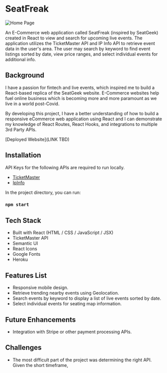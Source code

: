 # SeatFreak

![Home Page](https://i.imgur.com/Rq2rUoy.jpg)

An E-Commerce web application called SeatFreak (inspired by SeatGeek) created in React to view and search for upcoming live events. The application utilizes the TicketMaster API and IP Info API to retrieve event data in the user's area. The user may search by keyword to find event listings sorted by date, view price ranges, and select individual events for additional info.

## Background
I have a passion for fintech and live events, which inspired me to build a React-based replica of the SeatGeek website. E-Commerce websites help fuel online business which is becoming more and more paramount as we live in a world post-Covid.

By developing this project, I have a better understanding of how to build a responsive eCommerce web application using React and I can demonstrate my knowledge of React Routes, React Hooks, and integrations to multiple 3rd Party APIs.

[Deployed Website](LINK TBD)

## Installation
API Keys for the following APIs are required to run locally.
-   [TicketMaster](https://developer.ticketmaster.com/)
-   [IpInfo](https://ipinfo.io)

In the project directory, you can run:
### `npm start`

## Tech Stack
-   Built with React (HTML / CSS / JavaScript / JSX)
-   TicketMaster API
-   Semantic UI
-   React Icons
-   Google Fonts
-   Heroku

## Features List
-   Responsive mobile design.
-   Retrieve trending nearby events using Geolocation.
-   Search events by keyword to display a list of live events sorted by date.
-   Select individual events for seating map information.

## Future Enhancements
-   Integration with Stripe or other payment processing APIs.

## Challenges
-   The most difficult part of the project was determining the right API. Given the short timeframe,
